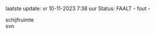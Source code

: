 laatste update: 
vr 10-11-2023  7:38   uur 
Status: FAALT - fout - 
<div class="service Y">schijfruimte</div><div class="service R">svn</div>